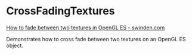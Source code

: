 # CrossFadingTextures #

[How to fade between two textures in OpenGL ES - swinden.com](http://www.swinden.com/crossfading-textures/)

Demonstrates how to cross fade between two textures on an OpenGL ES object.